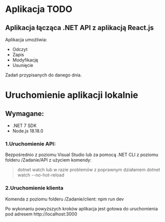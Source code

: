 # Aplikacja TODO

## Aplikacja łącząca .NET API z aplikacją React.js

Aplikacja umożliwia:

* Odczyt
* Zapis
* Modyfikację
* Usunięcie 

Zadań przypisanych do danego dnia.

# Uruchomienie aplikacji lokalnie 

## Wymagane:

* .NET 7 SDK
* Node.js 18.18.0

### 1.Uruchomienie API:

Bezpośrednio z poziomu Visual Studio 
lub
za pomocą .NET CLI z poziomu folderu /Zadanie/API z użyciem komendy: 
>dotnet watch
lub w razie problemów z poprawnym działaniem 
>dotnet watch --no-hot-reload

### 2.Uruchomienie klienta

Komenda z poziomu folderu /Zadanie/client:
npm run dev

Po wykonaniu powyższych kroków aplikacja jest
gotowa do uruchomienia pod adresem http://localhost:3000